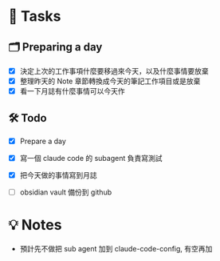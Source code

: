 # 📝 Tasks
## 🗂 Preparing a day
- [x] 決定上次的工作事項什麼要移過來今天，以及什麼事情要放棄
- [x] 整理昨天的 Note 章節轉換成今天的筆記工作項目或是放棄
- [x] 看一下月誌有什麼事情可以今天作

## 🛠 Todo
- [x] Prepare a day
- [x] 寫一個 claude code 的 subagent 負責寫測試
- [x] 把今天做的事情寫到月誌
- [ ] obsidian vault 備份到 github


# 💡 Notes
- 預計先不做把 sub agent 加到 claude-code-config, 有空再加